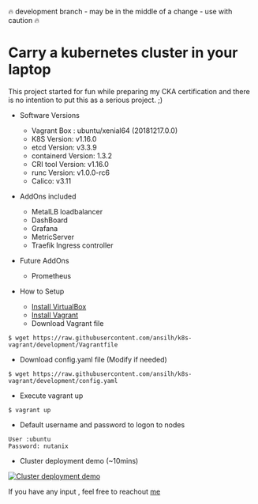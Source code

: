 :fire: development branch - may be in the middle of a change - use with caution :fire:
# Carry a kubernetes cluster in your laptop

This project started for fun while preparing my CKA certification and there is no intention to put this as a serious project. ;)

* Software Versions
  - Vagrant Box : ubuntu/xenial64 (20181217.0.0)
  - K8S Version: v1.16.0
  - etcd Version: v3.3.9
  - containerd Version: 1.3.2
  - CRI tool Version: v1.16.0
  - runc Version: v1.0.0-rc6
  - Calico: v3.11
* AddOns included
  - MetalLB loadbalancer
  - DashBoard
  - Grafana
  - MetricServer
  - Traefik Ingress controller
* Future AddOns
  - Prometheus

* How to Setup
  - [Install VirtualBox](https://www.virtualbox.org/wiki/Downloads)
  - [Install Vagrant](https://www.vagrantup.com/)
  - Download Vagrant file
```
$ wget https://raw.githubusercontent.com/ansilh/k8s-vagrant/development/Vagrantfile
```
 * Download config.yaml file (Modify if needed)
```
$ wget https://raw.githubusercontent.com/ansilh/k8s-vagrant/development/config.yaml
```
 * Execute vagrant up
```
$ vagrant up
```
* Default username and password to logon to nodes
```
User :ubuntu
Password: nutanix
```
* Cluster deployment demo (~10mins)

 [![Cluster deployment demo](https://raw.githubusercontent.com/ansilh/k8s-vagrant/development/k8s-demo.png)](https://www.youtube.com/watch?v=5bSrwGvdWw0&hd=1 "Cluster deployment demo")

If you have any input , feel free to reachout [me](https://www.linkedin.com/in/ansil-h-%E2%98%81-48b61415/)